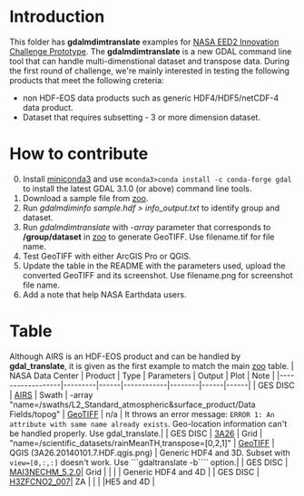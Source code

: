 # Introduction

 This folder has **gdalmdimtranslate** examples for [NASA EED2 Innovation Challenge Prototype](https://bugs.earthdata.nasa.gov/browse/ICP-2). The **gdalmdimtranslate** is a new GDAL command line tool that can handle multi-dimenstional dataset and transpose data.  During the first round of challenge, we're mainly interested in testing the following products that meet the following creteria:
 
  * non HDF-EOS data products such as generic HDF4/HDF5/netCDF-4 data product.
  * Dataset that requires subsetting - 3 or more dimension dataset.

# How to contribute

0. Install [miniconda3](https://docs.conda.io/en/latest/miniconda.html) and use ```mconda3>conda install -c conda-forge gdal``` to install the latest GDAL 3.1.0 (or above) command line tools.
1. Download a sample file from [zoo](http://hdfeos.org/zoo).
2. Run *gdalmdiminfo sample.hdf > info_output.txt* to identify group and dataset. 
3. Run *gdalmdimtranslate* with *-array* parameter that corresponds to **/group/dataset** in [zoo](http://hdfeos.org/zoo) to generate GeoTIFF. Use filename.tif for file name.
4. Test GeoTIFF with either ArcGIS Pro or QGIS.
5. Update the table in the README with the parameters used, upload the converted GeoTIFF and its screenshot. Use filename.png for screenshot file name.
6. Add a note that help NASA Earthdata users.

# Table
  Although AIRS is an HDF-EOS product and can be handled by **gdal_translate**, it is given as the first example to match the main  [zoo](http://hdfeos.org/zoo) table.
| NASA Data Center | Product | Type | Parameters | Output | Plot | Note |
|------------------|---------|------|------------|--------|------|------|
| GES DISC | [AIRS](https://gamma.hdfgroup.org/ftp/pub/outgoing/NASAHDF/AIRS.2002.08.30.227.L2.RetStd_H.v6.0.12.0.G14101125810.hdf) | Swath | -array "name=/swaths/L2_Standard_atmospheric&surface_product/Data Fields/topog" | [GeoTIFF](AIRS.2002.08.30.227.L2.RetStd_H.v6.0.12.0.G14101125810.hdf.tif) | n/a | It throws an error message: ```ERROR 1: An attribute with same name already exists```. Geo-location information can't be handled properly. Use gdal_translate.|
| GES DISC | [3A26](https://gamma.hdfgroup.org/ftp/pub/outgoing/NASAHDF/3A26.20140101.7.HDF) | Grid | "name=/scientific_datasets/rainMeanTH,transpose=[0,2,1]" | [GeoTIFF](3A26.20140101.7.HDF.tif) | QGIS (3A26.20140101.7.HDF.qgis.png) | Generic HDF4 and 3D. Subset with ```view=[0,:,:]``` doesn't work. Use ```gdaltranslate -b```` option.|
| GES DISC | [MAI3NECHM_5.2.0](https://gamma.hdfgroup.org/ftp/pub/outgoing/NASAHDF/MERRA300.prod.assim.inst3_3d_chm_Ne.20021201.hdf)| Grid | | | | Generic HDF4 and 4D |
| GES DISC | [H3ZFCNO2_007](https://gamma.hdfgroup.org/ftp/pub/outgoing/NASAHDF/HIRDLS-Aura_L3ZFCNO2_v07-00-20-c01_2005d022-2008d077.he5)| ZA | | | |HE5 and 4D |



